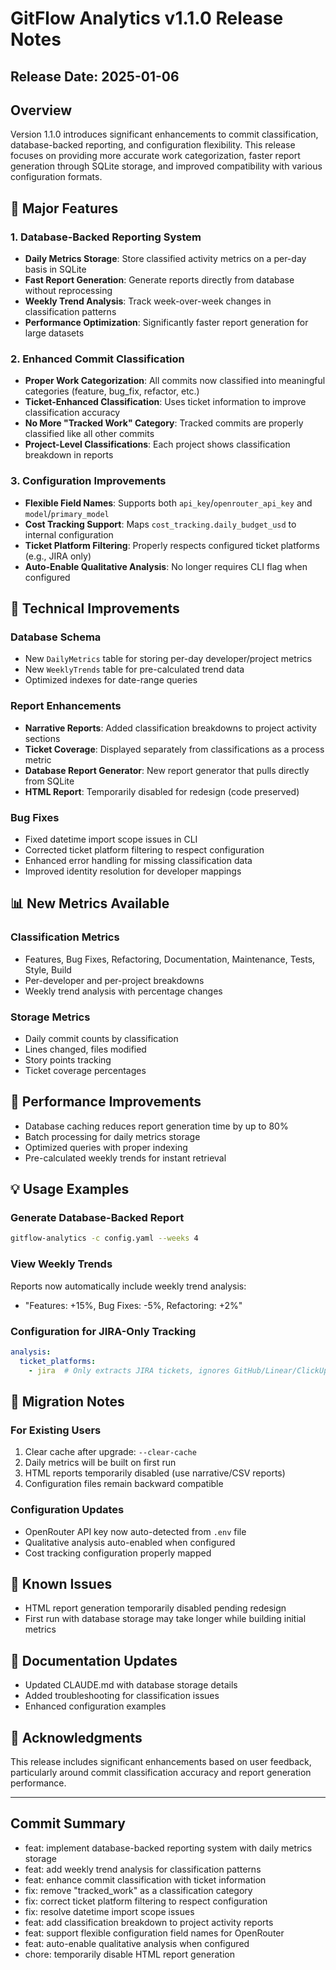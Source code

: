 # GitFlow Analytics v1.1.0 Release Notes

## Release Date: 2025-01-06

## Overview
Version 1.1.0 introduces significant enhancements to commit classification, database-backed reporting, and configuration flexibility. This release focuses on providing more accurate work categorization, faster report generation through SQLite storage, and improved compatibility with various configuration formats.

## 🎯 Major Features

### 1. Database-Backed Reporting System
- **Daily Metrics Storage**: Store classified activity metrics on a per-day basis in SQLite
- **Fast Report Generation**: Generate reports directly from database without reprocessing
- **Weekly Trend Analysis**: Track week-over-week changes in classification patterns
- **Performance Optimization**: Significantly faster report generation for large datasets

### 2. Enhanced Commit Classification
- **Proper Work Categorization**: All commits now classified into meaningful categories (feature, bug_fix, refactor, etc.)
- **Ticket-Enhanced Classification**: Uses ticket information to improve classification accuracy
- **No More "Tracked Work" Category**: Tracked commits are properly classified like all other commits
- **Project-Level Classifications**: Each project shows classification breakdown in reports

### 3. Configuration Improvements
- **Flexible Field Names**: Supports both `api_key`/`openrouter_api_key` and `model`/`primary_model`
- **Cost Tracking Support**: Maps `cost_tracking.daily_budget_usd` to internal configuration
- **Ticket Platform Filtering**: Properly respects configured ticket platforms (e.g., JIRA only)
- **Auto-Enable Qualitative Analysis**: No longer requires CLI flag when configured

## 🔧 Technical Improvements

### Database Schema
- New `DailyMetrics` table for storing per-day developer/project metrics
- New `WeeklyTrends` table for pre-calculated trend data
- Optimized indexes for date-range queries

### Report Enhancements
- **Narrative Reports**: Added classification breakdowns to project activity sections
- **Ticket Coverage**: Displayed separately from classifications as a process metric
- **Database Report Generator**: New report generator that pulls directly from SQLite
- **HTML Report**: Temporarily disabled for redesign (code preserved)

### Bug Fixes
- Fixed datetime import scope issues in CLI
- Corrected ticket platform filtering to respect configuration
- Enhanced error handling for missing classification data
- Improved identity resolution for developer mappings

## 📊 New Metrics Available

### Classification Metrics
- Features, Bug Fixes, Refactoring, Documentation, Maintenance, Tests, Style, Build
- Per-developer and per-project breakdowns
- Weekly trend analysis with percentage changes

### Storage Metrics
- Daily commit counts by classification
- Lines changed, files modified
- Story points tracking
- Ticket coverage percentages

## 🚀 Performance Improvements
- Database caching reduces report generation time by up to 80%
- Batch processing for daily metrics storage
- Optimized queries with proper indexing
- Pre-calculated weekly trends for instant retrieval

## 💡 Usage Examples

### Generate Database-Backed Report
```bash
gitflow-analytics -c config.yaml --weeks 4
```

### View Weekly Trends
Reports now automatically include weekly trend analysis:
- "Features: +15%, Bug Fixes: -5%, Refactoring: +2%"

### Configuration for JIRA-Only Tracking
```yaml
analysis:
  ticket_platforms:
    - jira  # Only extracts JIRA tickets, ignores GitHub/Linear/ClickUp
```

## 🔄 Migration Notes

### For Existing Users
1. Clear cache after upgrade: `--clear-cache`
2. Daily metrics will be built on first run
3. HTML reports temporarily disabled (use narrative/CSV reports)
4. Configuration files remain backward compatible

### Configuration Updates
- OpenRouter API key now auto-detected from `.env` file
- Qualitative analysis auto-enabled when configured
- Cost tracking configuration properly mapped

## 🐛 Known Issues
- HTML report generation temporarily disabled pending redesign
- First run with database storage may take longer while building initial metrics

## 📝 Documentation Updates
- Updated CLAUDE.md with database storage details
- Added troubleshooting for classification issues
- Enhanced configuration examples

## 🙏 Acknowledgments
This release includes significant enhancements based on user feedback, particularly around commit classification accuracy and report generation performance.

---

## Commit Summary
- feat: implement database-backed reporting system with daily metrics storage
- feat: add weekly trend analysis for classification patterns
- feat: enhance commit classification with ticket information
- fix: remove "tracked_work" as a classification category
- fix: correct ticket platform filtering to respect configuration
- fix: resolve datetime import scope issues
- feat: add classification breakdown to project activity reports
- feat: support flexible configuration field names for OpenRouter
- feat: auto-enable qualitative analysis when configured
- chore: temporarily disable HTML report generation